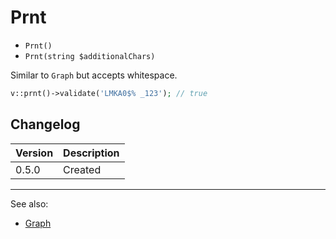 # Prnt

- `Prnt()`
- `Prnt(string $additionalChars)`

Similar to `Graph` but accepts whitespace.

```php
v::prnt()->validate('LMKA0$% _123'); // true
```

## Changelog

Version | Description
--------|-------------
  0.5.0 | Created

***
See also:

  * [Graph](Graph.md)
